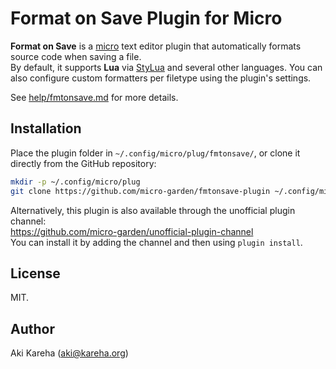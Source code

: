 # Format on Save Plugin for Micro

**Format on Save** is a [micro](https://micro-editor.github.io/) text editor
plugin that automatically formats source code when saving a file.  
By default, it supports **Lua** via
[StyLua](https://github.com/JohnnyMorganz/StyLua) and several other languages.
You can also configure custom formatters per filetype using the plugin's
settings.

See [help/fmtonsave.md](help/fmtonsave.md) for more details.

## Installation

Place the plugin folder in `~/.config/micro/plug/fmtonsave/`, or clone it
directly from the GitHub repository:

```sh
mkdir -p ~/.config/micro/plug
git clone https://github.com/micro-garden/fmtonsave-plugin ~/.config/micro/plug/fmtonsave
```

Alternatively, this plugin is also available through the unofficial plugin
channel:  
https://github.com/micro-garden/unofficial-plugin-channel  
You can install it by adding the channel and then using `plugin install`.

## License

MIT.

## Author

Aki Kareha (aki@kareha.org)
